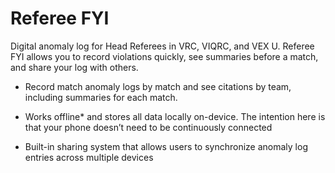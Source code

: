 # Referee FYI

Digital anomaly log for Head Referees in VRC, VIQRC, and VEX U. Referee FYI allows you to record violations quickly, see summaries before a match, and share your log with others.

- Record match anomaly logs by match and see citations by team, including summaries for each match.

- Works offline* and stores all data locally on-device. The intention here is that your phone doesn’t need to be continuously connected

- Built-in sharing system that allows users to synchronize anomaly log entries across multiple devices
